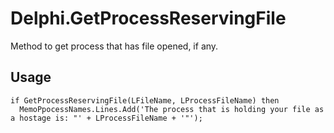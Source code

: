 # Delphi.GetProcessReservingFile

Method to get process that has file opened, if any.

## Usage
    if GetProcessReservingFile(LFileName, LProcessFileName) then
      MemoPpocessNames.Lines.Add('The process that is holding your file as a hostage is: "' + LProcessFileName + '"');
